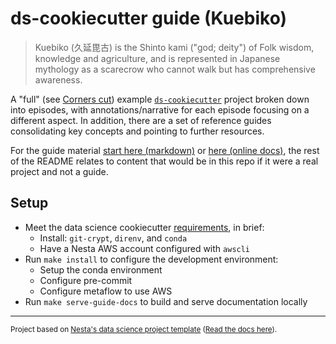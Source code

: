 # ds-cookiecutter guide (Kuebiko)

> Kuebiko (久延毘古) is the Shinto kami ("god; deity") of Folk wisdom, knowledge and agriculture, and is represented in Japanese mythology as a scarecrow who cannot walk but has comprehensive awareness.

A "full" (see [Corners cut](docs/guide/index.md#corners-cut)) example [`ds-cookiecutter`](http://nestauk.github.io/ds-cookiecutter/) project broken down into episodes, with annotations/narrative for each episode focusing on a different aspect. In addition, there are a set of reference guides consolidating key concepts and pointing to further resources.

For the guide material [start here (markdown)](docs/guide/index.md) or [here (online docs)](https://nestauk.github.io/kuebiko/), the rest of the README relates to content that would be in this repo if it were a real project and not a guide.

## Setup

-   Meet the data science cookiecutter [requirements](http://nestauk.github.io/ds-cookiecutter/quickstart), in brief:
    -   Install: `git-crypt`, `direnv`, and `conda`
    -   Have a Nesta AWS account configured with `awscli`
-   Run `make install` to configure the development environment:
    -   Setup the conda environment
    -   Configure pre-commit
    -   Configure metaflow to use AWS
-   Run `make serve-guide-docs` to build and serve documentation locally

---

<small><p>Project based on <a target="_blank" href="https://github.com/nestauk/ds-cookiecutter">Nesta's data science project template</a>
(<a href="http://nestauk.github.io/ds-cookiecutter">Read the docs here</a>).
</small>
